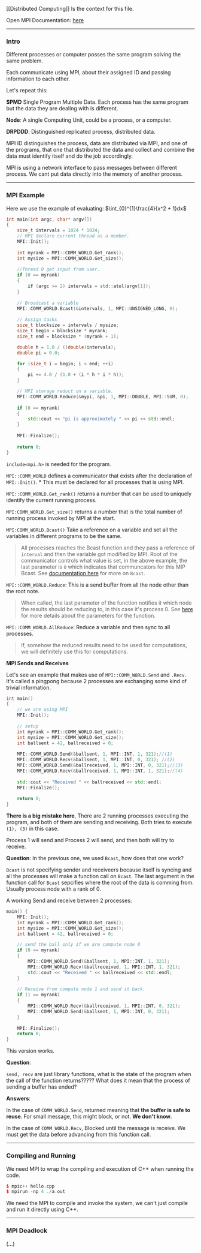 [[Distributed Computing]] Is the context for this file. 

Open MPI Documentation: [here](https://www.open-mpi.org/doc/)


---
### **Intro**

Different processes or computer posses the same program solving the same problem. 

Each communicate using MPI, about their assigned ID and passing information to each other. 

Let's repeat this: 

**SPMD** Single Program Multiple Data. Each process has the same program but the data they are dealing with is different. 

**Node**: A single Computing Unit, could be a process, or a computer. 

**DRPDDD**: Distinguished replicated process, distributed data. 

MPI ID distinguishes the process, data are distributed via MPI, and one of the programs, that one that distributed the data and collect and combine the data must identify itself and do the job accordingly. 

MPI is using a network interface to pass messages between different process. We cant put data directly into the memory of another process.  

---
### **MPI Example**

Here we use the example of evaluating: $\int_{0}^{1}\frac{4}{x^2 + 1}dx$

```cpp
int main(int argc, char* argv[]) 
{
    size_t intervals = 1024 * 1024;
    // MPI declare current thread as a member. 
    MPI::Init();
    
    int myrank = MPI::COMM_WORLD.Get_rank();
    int mysize = MPI::COMM_WORLD.Get_size();
    
    //Thread 0 get input from user. 
    if (0 == myrank) 
    {
        if (argc >= 2) intervals = std::atol(argv[1]);
    }
    
    // Broadcast a variable
    MPI::COMM_WORLD.Bcast(&intervals, 1, MPI::UNSIGNED_LONG, 0);
    
    // Assign tasks 
    size_t blocksize = intervals / mysize;
    size_t begin = blocksize * myrank;
    size_t end = blocksize * (myrank + 1);

    double h = 1.0 / ((double)intervals);
    double pi = 0.0;

    for (size_t i = begin; i < end; ++i) 
    {
        pi += 4.0 / (1.0 + (i * h * i * h));
    }

    // MPI storage reduct on a variable. 
    MPI::COMM_WORLD.Reduce(&mypi, &pi, 1, MPI::DOUBLE, MPI::SUM, 0);
    
    if (0 == myrank) 
    {
        std::cout << "pi is approximately " << pi << std::endl;
    }
    
    MPI::Finalize();
    
    return 0;
}
```

`include<mpi.h>` is needed for the program. 

`MPI::COMM_WORLD` defines a communicator that exists after the declaration of `MPI::Init()`. 
    * This must be declared for all processes that is using MPI. 

`MPI::COMM_WORLD.Get_rank()` returns a number that can be used to uniquely identify the current running process. 

`MPI:COMM_WORLD.Get_size()` returns a number that is the total number of running process invoked by MPI at the start. 

`MPI:COMM_WORLD.Bcast()` Take a reference on a variable and set all the variables in different programs to be the same. 

> All processes reaches the Bcast function and they pass a reference of `interval` and then the variable got modified by MPI. Root of the communicator controls what value is set, in the above example, the last parameter is `0` which indicates that communcators for this MIP Bcast. See [documentation here](https://www.open-mpi.org/doc/v3.1/man3/MPI_Bcast.3.php) for more on `Bcast`. 

`MPI::COMM_WORLD.Reduce`: This is a send buffer from all the node other than the root note. 

> When called, the last parameter of the function notifies it which node the results should be reducing to, in this case it's process 0. See [here](https://www.open-mpi.org/doc/v4.0/man3/MPI_Reduce.3.php) for more details about the parameters for the function. 

`MPI::COMM_WORLD.AllReduce`: Reduce a variable and then sync to all processes. 

> If, somehow the reduced results need to be used for computations, we will definitely use this for computations. 



**MPI Sends and Receives**

Let's see an example that makes use of `MPI::COMM_WORLD.Send` and `.Recv`. It's called a pingpong because 2 processes are exchanging some kind of trivial information. 

```cpp
int main() 
{
    // we are using MPI
    MPI::Init();
    
    // setup
    int myrank = MPI::COMM_WORLD.Get_rank();
    int mysize = MPI::COMM_WORLD.Get_size();
    int ballsent = 42, ballreceived = 0;
    
    MPI::COMM_WORLD.Send(&ballsent, 1, MPI::INT, 1, 321);//(1)
    MPI::COMM_WORLD.Recv(&ballsent, 1, MPI::INT, 0, 321); //(2)
    MPI::COMM_WORLD.Send(&ballreceived, 1, MPI::INT, 0, 321);//(3)
    MPI::COMM_WORLD.Recv(&ballreceived, 1, MPI::INT, 1, 321);//(4)
    
    std::cout << "Received " << ballreceived << std::endl;
    MPI::Finalize();
    
    return 0;
}
```

**There is a big mistake here**, There are 2 running processes executing the program, and both of them are sending and receiving. Both tries to execute `(1), (3)` in this case. 

Process 1 will send and Process 2 will send, and then both will try to receive. 

**Question**: In the previous one, we used `Bcast`, how does that one work? 

`Bcast` is not specifying sender and receiveers because itself is syncing and all the processes will make a function call on `Bcast`. The last argument in the function call for `Bcast` sepcifies where the root of the data is comming from. Usually process node with a rank of 0. 

A working Send and receive between 2 processes: 

```cpp
main() {
    MPI::Init();
    int myrank = MPI::COMM_WORLD.Get_rank();
    int mysize = MPI::COMM_WORLD.Get_size();
    int ballsent = 42, ballreceived = 0;

    // send the ball only if we are compute node 0    
    if (0 == myrank) 
    {
        MPI::COMM_WORLD.Send(&ballsent, 1, MPI::INT, 1, 321);
        MPI::COMM_WORLD.Recv(&ballreceived, 1, MPI::INT, 1, 321);
        std::cout << "Received " << ballreceived << std::endl;
    }
    
    // Receive from compute node 1 and send it back. 
    if (1 == myrank) 
    {
        MPI::COMM_WORLD.Recv(&ballreceived, 1, MPI::INT, 0, 321);
        MPI::COMM_WORLD.Send(&ballsent, 1, MPI::INT, 0, 321);
    }
    
    MPI::Finalize();
    return 0;
}
```

This version works. 

**Question**: 

`send, recv` are just library functions, what is the state of the program when the call of the function returns????? What does it mean that the process of sending a buffer has ended? 

**Answers**: 

In the case of `COMM_WORLD.Send`, returned meaning that **the buffer is safe to reuse**. For small message, this might block, or not. **We don't know**. 

In the case of `COMM_WORLD.Recv`, Blocked until the message is receive. We must get the data before advancing from this function call. 


---
### **Compiling and Running**

We need MPI to wrap the compiling and execution of C++ when running the code. 

```cpp
$ mpic++ hello.cpp
$ mpirun -np 4 ./a.out
```

We need the MPI to compile and invoke the system, we can't just compile and run it directly using C++. 


---
### **MPI Deadlock**

(...)


